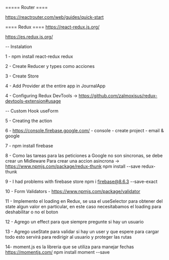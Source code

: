 ===== Router ==== 

https://reactrouter.com/web/guides/quick-start


==== Redux ====
https://react-redux.js.org/

https://es.redux.js.org/

-- Instalation

1 - npm install react-redux redux

2 - Create Reducer y types como acciones

3 - Create Store

4 - Add Provider at the entire app in JournalApp

4 - Configuring Redux DevTools -> https://github.com/zalmoxisus/redux-devtools-extension#usage


-- Custom Hook useForm

<!-- import { useState } from 'react';


export const useForm = ( initialState = {} ) => {
    
    const [values, setValues] = useState(initialState);

    const reset = () => {
        setValues( initialState );
    }


    const handleInputChange = ({ target }) => {

        setValues({
            ...values,
            [ target.name ]: target.value
        });

    }

    return [ values, handleInputChange, reset ];

} -->


5 - Creating the action

6 - https://console.firebase.google.com/ - console - create project - email & google

7 - npm install firebase

8 - Como las tareas para las peticiones a Google no son sincronas, se debe crear un Midleware
Para crear una accion asincrona -> https://www.npmjs.com/package/redux-thunk
npm install --save redux-thunk


9 - I had problems with firebase store npm i firebase@8.6.3 --save-exact


10 - Form Validators - https://www.npmjs.com/package/validator


11 - Implemento el loading en Redux, se usa el useSelector para obtener del state algun valor en
particular, en este caso necesitabamos el loading para deshabilitar o no el boton

12 - Agrego un effect para que siempre pregunte si hay un usuario

13 - Agrego useState para validar si hay un user y que espere para cargar todo
esto servirá para redirigir al usuario y proteger las rutas

14- moment.js es la libreria que se utiliza para manejar fechas
https://momentjs.com/
npm install moment --save